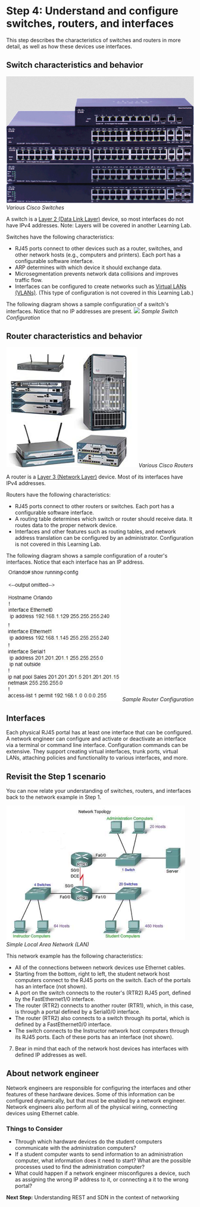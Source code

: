 
# Step 4: Understand and configure switches, routers, and interfaces

This step describes the characteristics of switches and routers in more detail, as well as how these devices use interfaces.

## Switch characteristics and behavior

![](assets/images/switch.png)
*Various Cisco Switches*

A switch is a [Layer 2 (Data Link Layer)](https://en.wikipedia.org/wiki/Data_link_layer) device, so most interfaces do not have IPv4 addresses. Note: Layers will be covered in another Learning Lab.

Switches have the following characteristics:

* RJ45 ports connect to other devices such as a router, switches, and other network hosts (e.g., computers and printers). Each port has a configurable software interface.
* ARP determines with which device it should exchange data.
* Microsegmentation prevents network data collisions and improves traffic flow.
* Interfaces can be configured to create networks such as [Virtual LANs (VLANs)](https://en.wikipedia.org/wiki/Virtual_LAN). (This type of configuration is not covered in this Learning Lab.)

The following diagram shows a sample configuration of a switch's interfaces. Notice that no IP addresses are present.
![](/posts/files/networking-101-the-basics/assets/images/switch-config.png)
*Sample Switch Configuration*

## Router characteristics and behavior

![](assets/images/router.png)
*Various Cisco Routers*

A router is a [Layer 3 (Network Layer)](https://en.wikipedia.org/wiki/Network_layer) device. Most of its interfaces have IPv4 addresses.

Routers have the following characteristics:

* RJ45 ports connect to other routers or switches. Each port has a configurable software interface.
* A routing table determines which switch or router should receive data. It routes data to the proper network device.
* Interfaces and other features such as routing tables, and network address translation can be configured by an administrator. Configuration is not covered in this Learning Lab.

The following diagram shows a sample configuration of a router's interfaces. Notice that each interface has an IP address.
![](assets/images/router-config.png)
*Sample Router Configuration*

## Interfaces

Each physical RJ45 portal has at least one interface that can be configured. A network engineer can configure and activate or deactivate an interface via a terminal or command line interface. Configuration commands can be extensive. They support creating virtual interfaces, trunk ports, virtual LANs, attaching policies and functionality to various interfaces, and more.

## Revisit the Step 1 scenario

You can now relate your understanding of switches, routers, and interfaces back to the network example in Step 1.

![](assets/images/the-network.png)
*Simple Local Area Network (LAN)*

This network example has the following characteristics:

* All of the connections between network devices use Ethernet cables.
* Starting from the bottom, right to left, the student network host computers connect to the RJ45 ports on the switch. Each of the portals has an interface (not shown).
* A port on the switch connects to the router's (RTR2) RJ45 port, defined by the FastEthernet1/0 interface.
* The router (RTR2) connects to another router (RTR1), which, in this case, is through a portal defined by a Serial0/0 interface.
* The router (RTR2) also connects to a switch through its portal, which is defined by a FastEthernet0/0 interface.
* The switch connects to the Instructor network host computers through its RJ45 ports. Each of these ports has an interface (not shown).
7. Bear in mind that each of the network host devices has interfaces with defined IP addresses as well.

## About network engineer
Network engineers are responsible for configuring the interfaces and other features of these hardware devices. Some of this information can be configured dynamically, but that must be enabled by a network engineer. Network engineers also perform all of the physical wiring, connecting devices using Ethernet cable.

### Things to Consider
* Through which hardware devices do the student computers communicate with the administration computers?
* If a student computer wants to send information to an administration computer, what information does it need to start? What are the possible processes used to find the administration computer?
* What could happen if a network engineer misconfigures a device, such as assigning the wrong IP address to it, or connecting a it to the wrong portal?

**Next Step:**  Understanding REST and SDN in the context of networking
